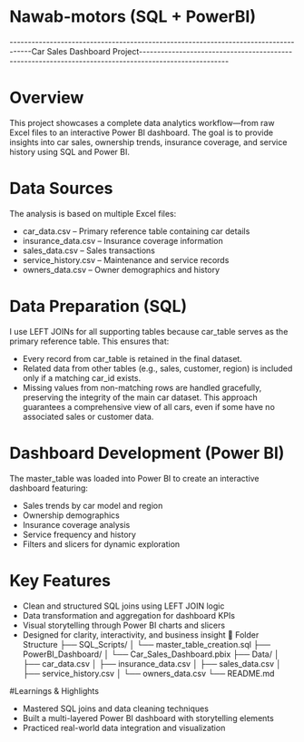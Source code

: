 # Nawab-motors (SQL + PowerBI)


------------------------------------------------------------------------------------Car Sales Dashboard Project------------------------------------------------------------------------------------------------------

# Overview
This project showcases a complete data analytics workflow—from raw Excel files to an interactive Power BI dashboard. The goal is to provide insights into car sales, ownership trends, insurance coverage, and service history using SQL and Power BI.


# Data Sources
The analysis is based on multiple Excel files:
- car_data.csv – Primary reference table containing car details
- insurance_data.csv – Insurance coverage information
- sales_data.csv – Sales transactions
- service_history.csv – Maintenance and service records
- owners_data.csv – Owner demographics and history


# Data Preparation (SQL)
I use LEFT JOINs for all supporting tables because car_table serves as the primary reference table. This ensures that:
- Every record from car_table is retained in the final dataset.
- Related data from other tables (e.g., sales, customer, region) is included only if a matching car_id exists.
- Missing values from non-matching rows are handled gracefully, preserving the integrity of the main car dataset.
This approach guarantees a comprehensive view of all cars, even if some have no associated sales or customer data.


# Dashboard Development (Power BI)
The master_table was loaded into Power BI to create an interactive dashboard featuring:
-  Sales trends by car model and region
-  Ownership demographics
-  Insurance coverage analysis
-  Service frequency and history
-  Filters and slicers for dynamic exploration


# Key Features
- Clean and structured SQL joins using LEFT JOIN logic
- Data transformation and aggregation for dashboard KPIs
- Visual storytelling through Power BI charts and slicers
- Designed for clarity, interactivity, and business insight
📁 Folder Structure
├── SQL_Scripts/
│   └── master_table_creation.sql
├── PowerBI_Dashboard/
│   └── Car_Sales_Dashboard.pbix
├── Data/
│   ├── car_data.csv
│   ├── insurance_data.csv
│   ├── sales_data.csv
│   ├── service_history.csv
│   └── owners_data.csv
└── README.md


#Learnings & Highlights
- Mastered SQL joins and data cleaning techniques
- Built a multi-layered Power BI dashboard with storytelling elements
- Practiced real-world data integration and visualization


